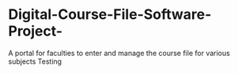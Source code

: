 # Digital-Course-File-Software-Project-
A portal for faculties to enter and manage the course file for various subjects
Testing
